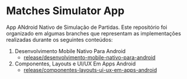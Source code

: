 # Matches Simulator App
App ANdroid Nativo de Simulação de Partidas. Este repositório foi organizado em algumas branches que representam as implementações 
realizadas durante os seguintes conteúdos:

1. Desenvolvimento Mobile Nativo Para Android
     - [release/desenvolvimento-mobile-nativo-para-android](https://github.com/Kaioleite/matches-simulator-app)
2. Componentes, Layouts e UI/UX Em Apps Android
     - [release/componentes-layouts-ui-ux-em-apps-android](https://github.com/Kaioleite/matches-simulator-app/tree/release/componentes-layouts-ui-ux-em-apps-android)

